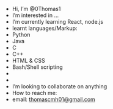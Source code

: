 -  Hi, I’m @0Thomas1
-  I’m interested in ...
-  I’m currently learning React, node.js 
-  learnt languages/Markup:
-    Python
-    Java
-    C
-    C++
-    HTML & CSS
-    Bash/Shell scripting
-    
-    
-  I’m looking to collaborate on anything
-  How to reach me:
-   email: thomascmh01@gmail.com


